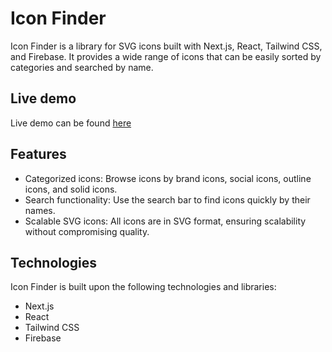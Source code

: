 # Icon Finder

Icon Finder is a library for SVG icons built with Next.js, React, Tailwind CSS, and Firebase. It provides a wide range of icons that can be easily sorted by categories and searched by name.

## Live demo

Live demo can be found [here](https://icon-finder.vercel.app/)

## Features

- Categorized icons: Browse icons by brand icons, social icons, outline icons, and solid icons.
- Search functionality: Use the search bar to find icons quickly by their names.
- Scalable SVG icons: All icons are in SVG format, ensuring scalability without compromising quality.

## Technologies

Icon Finder is built upon the following technologies and libraries:

- Next.js
- React
- Tailwind CSS
- Firebase
